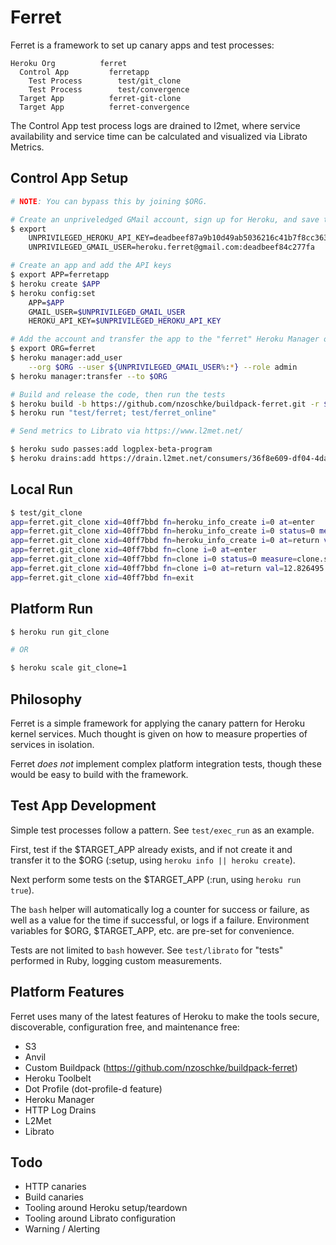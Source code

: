 # Ferret

Ferret is a framework to set up canary apps and test processes:

```
Heroku Org          ferret
  Control App         ferretapp
    Test Process        test/git_clone
    Test Process        test/convergence
  Target App          ferret-git-clone
  Target App          ferret-convergence
```

The Control App test process logs are drained to l2met, where service availability and service time can be calculated and visualized via Librato 
Metrics.

## Control App Setup

```sh
# NOTE: You can bypass this by joining $ORG.

# Create an unpriveledged GMail account, sign up for Heroku, and save the keys
$ export                                                                  \
    UNPRIVILEGED_HEROKU_API_KEY=deadbeef87a9b10d49ab5036216c41b7f8cc3633  \
    UNPRIVILEGED_GMAIL_USER=heroku.ferret@gmail.com:deadbeef84c277fa

# Create an app and add the API keys
$ export APP=ferretapp
$ heroku create $APP
$ heroku config:set                                                       \
    APP=$APP                                                              \
    GMAIL_USER=$UNPRIVILEGED_GMAIL_USER                                   \
    HEROKU_API_KEY=$UNPRIVILEGED_HEROKU_API_KEY

# Add the account and transfer the app to the "ferret" Heroku Manager org
$ export ORG=ferret
$ heroku manager:add_user                                                 \
    --org $ORG --user ${UNPRIVILEGED_GMAIL_USER%:*} --role admin
$ heroku manager:transfer --to $ORG

# Build and release the code, then run the tests
$ heroku build -b https://github.com/nzoschke/buildpack-ferret.git -r $APP
$ heroku run "test/ferret; test/ferret_online"

# Send metrics to Librato via https://www.l2met.net/

$ heroku sudo passes:add logplex-beta-program
$ heroku drains:add https://drain.l2met.net/consumers/36f8e609-df04-4da2-8630-86a959f41c68/logs
```

## Local Run

```sh
$ test/git_clone
app=ferret.git_clone xid=40ff7bbd fn=heroku_info_create i=0 at=enter
app=ferret.git_clone xid=40ff7bbd fn=heroku_info_create i=0 status=0 measure=heroku_info_create.success
app=ferret.git_clone xid=40ff7bbd fn=heroku_info_create i=0 at=return val=6.515912 unit=s measure=heroku_info_create.time
app=ferret.git_clone xid=40ff7bbd fn=clone i=0 at=enter
app=ferret.git_clone xid=40ff7bbd fn=clone i=0 status=0 measure=clone.success
app=ferret.git_clone xid=40ff7bbd fn=clone i=0 at=return val=12.826495 unit=s measure=clone.time
app=ferret.git_clone xid=40ff7bbd fn=exit
```

## Platform Run

```sh
$ heroku run git_clone

# OR

$ heroku scale git_clone=1
```

## Philosophy

Ferret is a simple framework for applying the canary pattern for Heroku kernel services. Much thought is given on how to measure properties of services in isolation.

Ferret *does not* implement complex platform integration tests, though these 
would be easy to build with the framework.

## Test App Development

Simple test processes follow a pattern. See `test/exec_run` as an example.

First, test if the $TARGET_APP already exists, and if not create it and
transfer it to the $ORG (:setup, using `heroku info || heroku create`).

Next perform some tests on the $TARGET_APP (:run, using `heroku run true`).

The `bash` helper will automatically log a counter for success or failure, as
well as a value for the time if successful, or logs if a failure. Environment
variables for $ORG, $TARGET_APP, etc. are pre-set for convenience.

Tests are not limited to `bash` however. See `test/librato` for "tests"
performed in Ruby, logging custom measurements.

## Platform Features

Ferret uses many of the latest features of Heroku to make the tools secure,
discoverable, configuration free, and maintenance free:

* S3
* Anvil
* Custom Buildpack (https://github.com/nzoschke/buildpack-ferret)
* Heroku Toolbelt
* Dot Profile (dot-profile-d feature)
* Heroku Manager
* HTTP Log Drains
* L2Met
* Librato

## Todo

* HTTP canaries
* Build canaries
* Tooling around Heroku setup/teardown
* Tooling around Librato configuration
* Warning / Alerting
